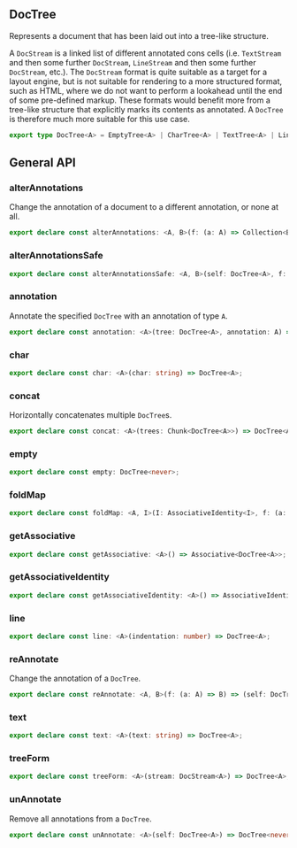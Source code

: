 ## DocTree

Represents a document that has been laid out into a tree-like structure.

A `DocStream` is a linked list of different annotated cons cells (i.e.
`TextStream` and then some further `DocStream`, `LineStream` and then some
further `DocStream`, etc.). The `DocStream` format is quite suitable as a
target for a layout engine, but is not suitable for rendering to a more
structured format, such as HTML, where we do not want to perform a lookahead
until the end of some pre-defined markup. These formats would benefit more
from a tree-like structure that explicitly marks its contents as annotated.
A `DocTree` is therefore much more suitable for this use case.

```ts
export type DocTree<A> = EmptyTree<A> | CharTree<A> | TextTree<A> | LineTree<A> | AnnotationTree<A> | ConcatTree<A>;
```

## General API

### alterAnnotations

Change the annotation of a document to a different annotation, or none at
all.

```ts
export declare const alterAnnotations: <A, B>(f: (a: A) => Collection<B>) => (self: DocTree<A>) => DocTree<B>;
```

### alterAnnotationsSafe

```ts
export declare const alterAnnotationsSafe: <A, B>(self: DocTree<A>, f: (a: A) => Collection<B>) => Eval<DocTree<B>>;
```

### annotation

Annotate the specified `DocTree` with an annotation of type `A`.

```ts
export declare const annotation: <A>(tree: DocTree<A>, annotation: A) => DocTree<A>;
```

### char

```ts
export declare const char: <A>(char: string) => DocTree<A>;
```

### concat

Horizontally concatenates multiple `DocTree`s.

```ts
export declare const concat: <A>(trees: Chunk<DocTree<A>>) => DocTree<A>;
```

### empty

```ts
export declare const empty: DocTree<never>;
```

### foldMap

```ts
export declare const foldMap: <A, I>(I: AssociativeIdentity<I>, f: (a: A) => I) => (self: DocTree<A>) => I;
```

### getAssociative

```ts
export declare const getAssociative: <A>() => Associative<DocTree<A>>;
```

### getAssociativeIdentity

```ts
export declare const getAssociativeIdentity: <A>() => AssociativeIdentity<DocTree<A>>;
```

### line

```ts
export declare const line: <A>(indentation: number) => DocTree<A>;
```

### reAnnotate

Change the annotation of a `DocTree`.

```ts
export declare const reAnnotate: <A, B>(f: (a: A) => B) => (self: DocTree<A>) => DocTree<B>;
```

### text

```ts
export declare const text: <A>(text: string) => DocTree<A>;
```

### treeForm

```ts
export declare const treeForm: <A>(stream: DocStream<A>) => DocTree<A>;
```

### unAnnotate

Remove all annotations from a `DocTree`.

```ts
export declare const unAnnotate: <A>(self: DocTree<A>) => DocTree<never>;
```

